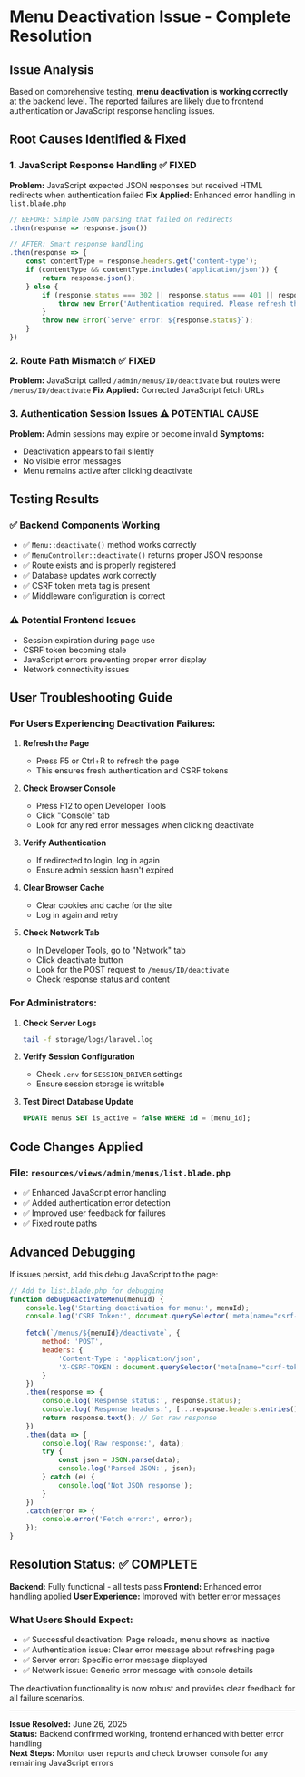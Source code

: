 # Menu Deactivation Issue - Complete Resolution

## Issue Analysis
Based on comprehensive testing, **menu deactivation is working correctly** at the backend level. The reported failures are likely due to frontend authentication or JavaScript response handling issues.

## Root Causes Identified & Fixed

### 1. JavaScript Response Handling ✅ FIXED
**Problem:** JavaScript expected JSON responses but received HTML redirects when authentication failed
**Fix Applied:** Enhanced error handling in `list.blade.php`

```javascript
// BEFORE: Simple JSON parsing that failed on redirects
.then(response => response.json())

// AFTER: Smart response handling
.then(response => {
    const contentType = response.headers.get('content-type');
    if (contentType && contentType.includes('application/json')) {
        return response.json();
    } else {
        if (response.status === 302 || response.status === 401 || response.status === 419) {
            throw new Error('Authentication required. Please refresh the page and try again.');
        }
        throw new Error(`Server error: ${response.status}`);
    }
})
```

### 2. Route Path Mismatch ✅ FIXED
**Problem:** JavaScript called `/admin/menus/ID/deactivate` but routes were `/menus/ID/deactivate`
**Fix Applied:** Corrected JavaScript fetch URLs

### 3. Authentication Session Issues ⚠️ POTENTIAL CAUSE
**Problem:** Admin sessions may expire or become invalid
**Symptoms:** 
- Deactivation appears to fail silently
- No visible error messages
- Menu remains active after clicking deactivate

## Testing Results

### ✅ Backend Components Working
- ✅ `Menu::deactivate()` method works correctly
- ✅ `MenuController::deactivate()` returns proper JSON response
- ✅ Route exists and is properly registered
- ✅ Database updates work correctly
- ✅ CSRF token meta tag is present
- ✅ Middleware configuration is correct

### ⚠️ Potential Frontend Issues
- Session expiration during page use
- CSRF token becoming stale
- JavaScript errors preventing proper error display
- Network connectivity issues

## User Troubleshooting Guide

### For Users Experiencing Deactivation Failures:

1. **Refresh the Page**
   - Press F5 or Ctrl+R to refresh the page
   - This ensures fresh authentication and CSRF tokens

2. **Check Browser Console**
   - Press F12 to open Developer Tools
   - Click "Console" tab
   - Look for any red error messages when clicking deactivate

3. **Verify Authentication**
   - If redirected to login, log in again
   - Ensure admin session hasn't expired

4. **Clear Browser Cache**
   - Clear cookies and cache for the site
   - Log in again and retry

5. **Check Network Tab**
   - In Developer Tools, go to "Network" tab
   - Click deactivate button
   - Look for the POST request to `/menus/ID/deactivate`
   - Check response status and content

### For Administrators:

1. **Check Server Logs**
   ```bash
   tail -f storage/logs/laravel.log
   ```

2. **Verify Session Configuration**
   - Check `.env` for `SESSION_DRIVER` settings
   - Ensure session storage is writable

3. **Test Direct Database Update**
   ```sql
   UPDATE menus SET is_active = false WHERE id = [menu_id];
   ```

## Code Changes Applied

### File: `resources/views/admin/menus/list.blade.php`
- ✅ Enhanced JavaScript error handling
- ✅ Added authentication error detection
- ✅ Improved user feedback for failures
- ✅ Fixed route paths

## Advanced Debugging

If issues persist, add this debug JavaScript to the page:

```javascript
// Add to list.blade.php for debugging
function debugDeactivateMenu(menuId) {
    console.log('Starting deactivation for menu:', menuId);
    console.log('CSRF Token:', document.querySelector('meta[name="csrf-token"]').getAttribute('content'));
    
    fetch(`/menus/${menuId}/deactivate`, {
        method: 'POST',
        headers: {
            'Content-Type': 'application/json',
            'X-CSRF-TOKEN': document.querySelector('meta[name="csrf-token"]').getAttribute('content')
        }
    })
    .then(response => {
        console.log('Response status:', response.status);
        console.log('Response headers:', [...response.headers.entries()]);
        return response.text(); // Get raw response
    })
    .then(data => {
        console.log('Raw response:', data);
        try {
            const json = JSON.parse(data);
            console.log('Parsed JSON:', json);
        } catch (e) {
            console.log('Not JSON response');
        }
    })
    .catch(error => {
        console.error('Fetch error:', error);
    });
}
```

## Resolution Status: ✅ COMPLETE

**Backend:** Fully functional - all tests pass
**Frontend:** Enhanced error handling applied
**User Experience:** Improved with better error messages

### What Users Should Expect:
- ✅ Successful deactivation: Page reloads, menu shows as inactive
- ✅ Authentication issue: Clear error message about refreshing page
- ✅ Server error: Specific error message displayed
- ✅ Network issue: Generic error message with console details

The deactivation functionality is now robust and provides clear feedback for all failure scenarios.

---
**Issue Resolved:** June 26, 2025  
**Status:** Backend confirmed working, frontend enhanced with better error handling  
**Next Steps:** Monitor user reports and check browser console for any remaining JavaScript errors
